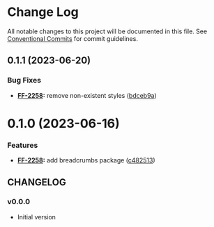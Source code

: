 # Change Log

All notable changes to this project will be documented in this file.
See [Conventional Commits](https://conventionalcommits.org) for commit guidelines.

## 0.1.1 (2023-06-20)


### Bug Fixes

* **[FF-2258](https://jira.sbercloud.tech/browse/FF-2258):** remove non-existent styles ([bdceb9a](https://git.sbercloud.tech/sbercloud-ui/tokens-design-system/snack-uikit/commits/bdceb9a0d049388d3d33fa9ff20802a2479fdc8a))





# 0.1.0 (2023-06-16)


### Features

* **[FF-2258](https://jira.sbercloud.tech/browse/FF-2258):** add breadcrumbs package ([c482513](https://git.sbercloud.tech/sbercloud-ui/tokens-design-system/snack-uikit/commits/c482513be90aebc346a3fe9653ea4059dcae6770))





## CHANGELOG

### v0.0.0

- Initial version
